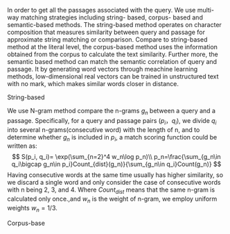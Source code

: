 In order to get all the passages associated with the query. We use multi-way matching strategies including string- based, corpus- based and semantic-based methods. The string-based method operates on character composition that measures similarity  between query and passage for approximate string matching or comparison. Compare to string-based method at the literal level, the corpus-based method uses the information obtained from the corpus to calculate the text similarity. Further more, the semantic based method can match the semantic correlation of query and passage. It by generating word vectors through meachine learning methods, low-dimensional real vectors can be trained in unstructured text with no mark, which makes similar words closer in distance.

String-based

 We use N-gram method compare the n-grams $g_n$ between a query and a passage. Specifically, for a query and passage pairs $(p_i， q_i)$, we divide $q_i$ into several n-grams(consecutive word) with the length of n, and to determine whether $g_n$ is included in $p_i$, a match scoring function could be written as:
$$
S(p_i, q_i)= \exp(\sum_{n=2}^4 w_n\log p_n)\\
p_n=\frac{\sum_{g_n\in q_i\bigcap g_n\in p_i}Count_{dist}(g_n)}{\sum_{g_n\in q_i}Count(g_n)}
$$
Having consecutive words at the same time usually has higher similarity, so we discard a single word and only consider the case of consecutive words with n being 2, 3, and 4. Where $Count_{dist}$ means that the same n-gram is calculated only once.,and  $w_n$ is the weight of n-gram, we employ uniform weights $w_n=1/3$.

Corpus-base



 

